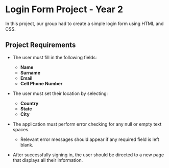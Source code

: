 # **Login Form Project - Year 2**

In this project, our group had to create a simple login form using HTML and CSS.

## **Project Requirements**

- The user must fill in the following fields:
  - **Name**
  - **Surname**
  - **Email**
  - **Cell Phone Number**

- The user must set their location by selecting:
  - **Country**
  - **State**
  - **City**

- The application must perform error checking for any null or empty text spaces.
  - Relevant error messages should appear if any required field is left blank.

- After successfully signing in, the user should be directed to a new page that displays all their information.

